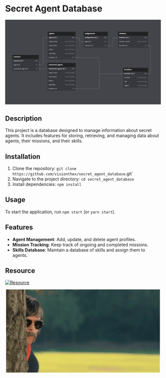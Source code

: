 # Secret Agent Database

![databaase graph](https://github.com/visionthex/secret_agent_database/blob/main/img/DBML.png)

## Description

This project is a database designed to manage information about secret agents. It includes features for storing, retrieving, and managing data about agents, their missions, and their skills.

## Installation

1. Clone the repository: `git clone https://github.com/visionthex/secret_agent_database`.git`
2. Navigate to the project directory: `cd secret_agent_database`
3. Install dependencies: `npm install`

## Usage

To start the application, run `npm start` (or `yarn start`).

## Features

- **Agent Management**: Add, update, and delete agent profiles.
- **Mission Tracking**: Keep track of ongoing and completed missions.
- **Skills Database**: Maintain a database of skills and assign them to agents.

## Resource
[![Resource](https://skillicons.dev/icons?i=postgres)](https://dbdiagram.io)

<p align="center">
  <img src="https://github.com/visionthex/secret_agent_database/blob/main/img/tenor.gif" alt="Secret Spy Stuff">
</p>
